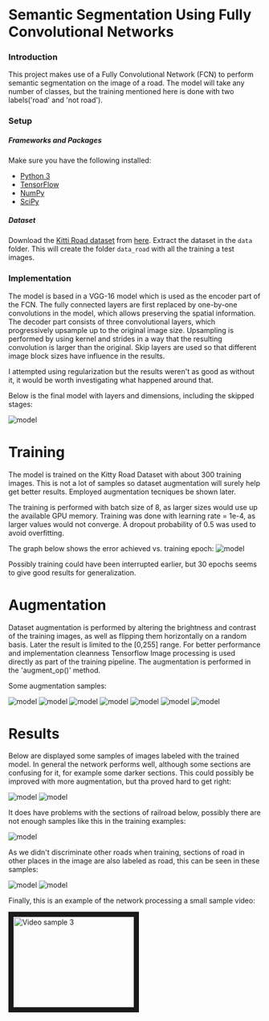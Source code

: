 # Semantic Segmentation Using Fully Convolutional Networks
### Introduction
This project makes use of a Fully Convolutional Network (FCN) to perform
semantic segmentation on the image of a road. The model will take any number of
classes, but the training mentioned here is done with two labels('road' and 'not road').


### Setup
##### Frameworks and Packages
Make sure you have the following installed:
 - [Python 3](https://www.python.org/)
 - [TensorFlow](https://www.tensorflow.org/)
 - [NumPy](http://www.numpy.org/)
 - [SciPy](https://www.scipy.org/)
##### Dataset
Download the [Kitti Road dataset](http://www.cvlibs.net/datasets/kitti/eval_road.php) from [here](http://www.cvlibs.net/download.php?file=data_road.zip).  Extract the dataset in the `data` folder.  This will create the folder `data_road` with all the training a test images.

### Implementation
The model is based in a VGG-16 model which is used as the encoder part of the FCN. The 
fully connected layers are first replaced by one-by-one convolutions in the model, which allows preserving the spatial information.
The decoder part consists of three convolutional layers, which progressively upsample up to the original image size. 
Upsampling is performed by using kernel and strides in a way that the resulting convolution is larger than the original.
Skip layers are used so that different image block sizes have influence in the results.

I attempted using regularization but the results weren't as good as without it, it would be worth investigating what happened around that.

Below is the final model with layers and dimensions, including the skipped stages:

![model](https://github.com/ottonello/CarND-Semantic-Segmentation/blob/master/results/graph-run%3D%20(2).png)

Training
=======
The model is trained on the Kitty Road Dataset with about 300 training images. 
This is not a lot of samples so dataset augmentation will surely help get better results. Employed augmentation tecniques be shown later.

The training is performed with batch size of 8, as larger sizes would use up the available GPU memory. Training was done with
learning rate = 1e-4, as larger values would not converge. A dropout probability of 0.5 was used to avoid overfitting. 

The graph below shows the error achieved vs. training epoch:
![model](https://github.com/ottonello/CarND-Semantic-Segmentation/blob/master/results/_loss_graph.png)

Possibly training could have been interrupted earlier, but 30 epochs seems to give good results for generalization.

Augmentation
=======
Dataset augmentation is performed by altering the brightness and contrast of the training images, as well as flipping them horizontally 
on a random basis. Later the result is limited to the [0,255] range. For better performance and implementation cleanness Tensorflow Image
 processing is used directly as part of the training pipeline. The augmentation is performed in the 'augment_op()' method.

Some augmentation samples:

![model](https://github.com/ottonello/CarND-Semantic-Segmentation/blob/master/results/augm/0.png)
![model](https://github.com/ottonello/CarND-Semantic-Segmentation/blob/master/results/augm/1.png)
![model](https://github.com/ottonello/CarND-Semantic-Segmentation/blob/master/results/augm/2.png)
![model](https://github.com/ottonello/CarND-Semantic-Segmentation/blob/master/results/augm/3.png)
![model](https://github.com/ottonello/CarND-Semantic-Segmentation/blob/master/results/augm/4.png)
![model](https://github.com/ottonello/CarND-Semantic-Segmentation/blob/master/results/augm/5.png)
![model](https://github.com/ottonello/CarND-Semantic-Segmentation/blob/master/results/augm/10.png)


Results
======

Below are displayed some samples of images labeled with the trained model. In general the network performs well, although some sections
are confusing for it, for example some darker sections. This could possibly be improved with more augmentation, but tha proved hard to
get right:

![model](https://raw.githubusercontent.com/ottonello/CarND-Semantic-Segmentation/master/results/um_000016.png)
![model](https://raw.githubusercontent.com/ottonello/CarND-Semantic-Segmentation/master/results/um_000028.png)

It does have problems with the sections of railroad below, possibly there are not enough samples like this in the training examples:

![model](https://raw.githubusercontent.com/ottonello/CarND-Semantic-Segmentation/master/results/um_000004.png)

As we didn't discriminate other roads when training, sections of road in other places in the image are also labeled as road, this 
can be seen in these samples:

![model](https://raw.githubusercontent.com/ottonello/CarND-Semantic-Segmentation/master/results/umm_000016.png)
![model](https://raw.githubusercontent.com/ottonello/CarND-Semantic-Segmentation/master/results/um_000002.png)


Finally, this is an example of the network processing a small sample video:

<a href="http://www.youtube.com/watch?feature=player_embedded&v=xHVmyw3fCYk" target="_blank">
<img src="http://img.youtube.com/vi/xHVmyw3fCYk/0.jpg" 
alt="Video sample 3" width="240" height="180" border="10" /></a>